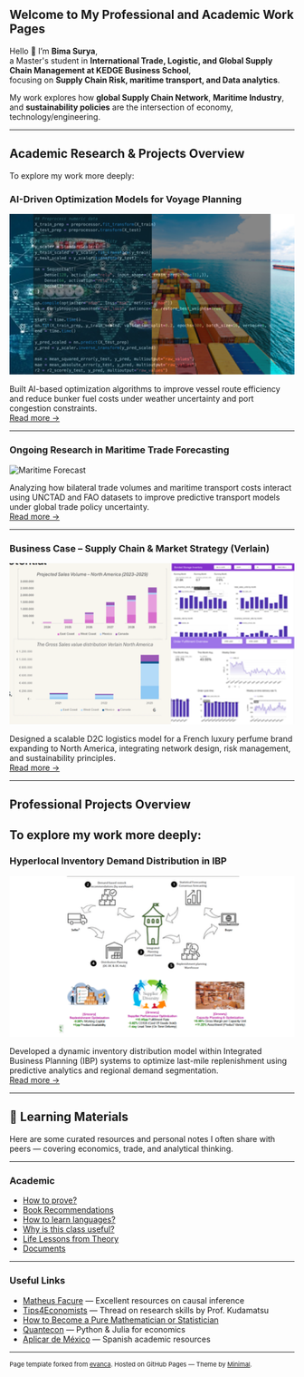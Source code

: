 ## Welcome to My Professional and Academic Work Pages

Hello 👋 I’m **Bima Surya**,  
a Master's student in **International Trade, Logistic, and Global Supply Chain Management at KEDGE Business School**,  
focusing on **Supply Chain Risk, maritime transport, and Data analytics**.

My work explores how **global Supply Chain Network**, **Maritime Industry**, and **sustainability policies** are the intersection of economy, technology/engineering. 

---

## Academic Research & Projects Overview

To explore my work more deeply:

### AI-Driven Optimization Models for Voyage Planning
<img src="/images/ai-voyage-planner-thumb.png?raw=true" alt="AI Voyage Planning" class="project-thumb"/>

Built AI-based optimization algorithms to improve vessel route efficiency and reduce bunker fuel costs under weather uncertainty and port congestion constraints.  
[Read more →](/research/ai-voyage-planner)

---

### Ongoing Research in Maritime Trade Forecasting
<img src="/images/maritime_forecast.png?raw=true" alt="Maritime Forecast" class="project-thumb"/>

Analyzing how bilateral trade volumes and maritime transport costs interact using UNCTAD and FAO datasets to improve predictive transport models under global trade policy uncertainty.  
[Read more →](/research/maritime-trade-forecast)

---

### Business Case – Supply Chain & Market Strategy (Verlain)
<img src="/images/verlainsupplychain-thumb.png?raw=true" alt="Verlain Business Case" class="project-thumb"/>

Designed a scalable D2C logistics model for a French luxury perfume brand expanding to North America, integrating network design, risk management, and sustainability principles.  
[Read more →](/projects/verlainsupplychain)

---

## Professional Projects Overview

To explore my work more deeply:
---

### Hyperlocal Inventory Demand Distribution in IBP
<img src="/images/hyperlocal-inventory-demand-calculator-thumb.png?raw=true" alt="Hyperlocal Inventory" class="project-thumb"/>

Developed a dynamic inventory distribution model within Integrated Business Planning (IBP) systems to optimize last-mile replenishment using predictive analytics and regional demand segmentation.  
[Read more →](/projects/hyperlocal-inventory)


---

## 📘 Learning Materials

Here are some curated resources and personal notes I often share with peers — covering economics, trade, and analytical thinking.

---

### Academic
- [How to prove?](/guides/prove)
- [Book Recommendations](/guides/books)
- [How to learn languages?](/guides/languages)
- [Why is this class useful?](/guides/useful)
- [Life Lessons from Theory](/guides/theory)
- [Documents](/guides/documents)

---

### Useful Links
- [Matheus Facure](https://matheusfacure.github.io/) — Excellent resources on causal inference  
- [Tips4Economists](https://twitter.com/MasayukiKudamatsu/status/1689736764175202304) — Thread on research skills by Prof. Kudamatsu  
- [How to Become a Pure Mathematician or Statistician](https://metacademy.org/roadmaps/rgrosse/statistics)  
- [Quantecon](https://quantecon.org) — Python & Julia for economics  
- [Aplicar de México](https://aplicardesmexico.github.io) — Spanish academic resources  

---

<p style="font-size:11px">
Page template forked from 
<a href="https://github.com/evanca/quick-portfolio">evanca</a>.  
Hosted on GitHub Pages — Theme by <a href="https://github.com/pages-themes/minimal">Minimal</a>.
</p>
